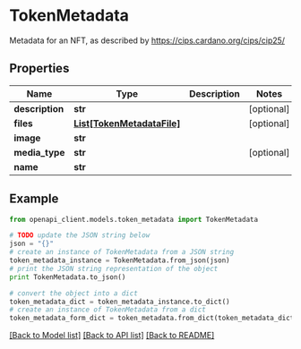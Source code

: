 # TokenMetadata

Metadata for an NFT, as described by https://cips.cardano.org/cips/cip25/

## Properties
Name | Type | Description | Notes
------------ | ------------- | ------------- | -------------
**description** | **str** |  | [optional] 
**files** | [**List[TokenMetadataFile]**](TokenMetadataFile.md) |  | [optional] 
**image** | **str** |  | 
**media_type** | **str** |  | [optional] 
**name** | **str** |  | 

## Example

```python
from openapi_client.models.token_metadata import TokenMetadata

# TODO update the JSON string below
json = "{}"
# create an instance of TokenMetadata from a JSON string
token_metadata_instance = TokenMetadata.from_json(json)
# print the JSON string representation of the object
print TokenMetadata.to_json()

# convert the object into a dict
token_metadata_dict = token_metadata_instance.to_dict()
# create an instance of TokenMetadata from a dict
token_metadata_form_dict = token_metadata.from_dict(token_metadata_dict)
```
[[Back to Model list]](../README.md#documentation-for-models) [[Back to API list]](../README.md#documentation-for-api-endpoints) [[Back to README]](../README.md)


